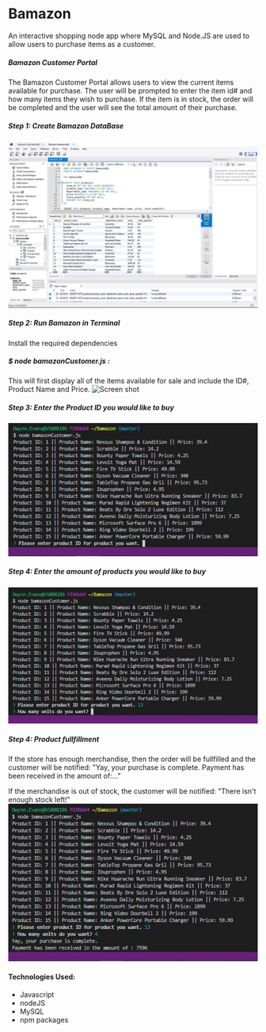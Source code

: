 # Bamazon
An interactive shopping node app where MySQL and Node.JS are used to allow users to purchase items as a customer. 

##### Bamazon Customer Portal
The Bamazon Customer Portal allows users to view the current items available for purchase.  The user will be prompted to enter the item id# and how many items they wish to purchase.  If the item is in stock, the order will be completed and the user will see the total amount of their purchase.

##### Step 1: Create Bamazon DataBase 
![Screen shot](./Images/bamazonSQL.JPG)

##### Step 2: Run Bamazon in Terminal
Install the required dependencies 

##### $ node bamazonCustomer.js : 
This will first display all of the items available for sale and include the ID#, Product Name and Price.
![Screen shot](./Images/Step4.JPG)

##### Step 3: Enter the Product ID you would like to buy
![Screen shot](./Images/Step1.JPG)

##### Step 4: Enter the amount of products you would like to buy
![Screen shot](./Images/Step2.JPG)

##### Step 4: Product fullfillment
If the store has enough merchandise, then the order will be fullfilled and the customer will be notified: "Yay, your purchase is complete. Payment has been received in the amount of:..."

If the merchandise is out of stock, the customer will be notified: "There isn't enough stock left!"
![Screen shot](./Images/Step3.JPG)

#### Technologies Used:

* Javascript
* nodeJS
* MySQL
* npm packages
